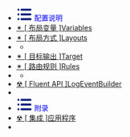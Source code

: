 -  <span style='color:Blue'><img src="wwwroot/images/MB.svg" alt="" style="margin-bottom:-4px" />&nbsp;配置说明 </span>
-  [✴ [ 布局变量 ]Variables](b1.0.0)
-  [✴ [ 布局方式 ]Layouts](b2.0.0)
-  -
-  [✴ [ 目标输出 ]Target](k1.0.0)
-  [✴ [ 路由规则 ]Rules](k2.0.0)
-  -
-  [☢ [ Fluent API ]LogEventBuilder ](F1.0.0)
-  
-  <span style='color:Blue'><img src="wwwroot/images/MB.svg" alt="" style="margin-bottom:-4px" />&nbsp;附录</span>
-  [☢ [ 集成 ]应用程序](T1.0.0)
-  

